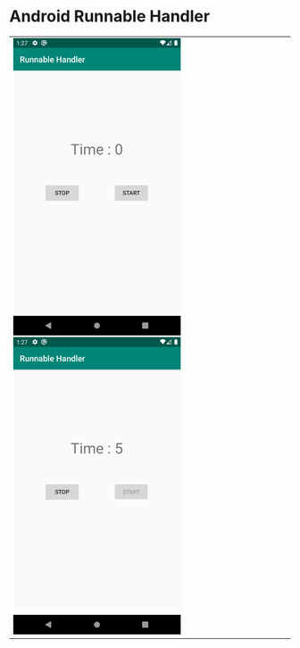 # Android Runnable Handler

<table>
  <tr>
    <td>
<img src= "https://github.com/mertkolgu/Android-RunnableHandler/blob/master/app/src/main/res/screenshots/Screenshot_1573554436.png" width = 300>
<img src= "https://github.com/mertkolgu/Android-RunnableHandler/blob/master/app/src/main/res/screenshots/Screenshot_1573554442.png" width = 300>
    </td>
   </tr>
</table>
